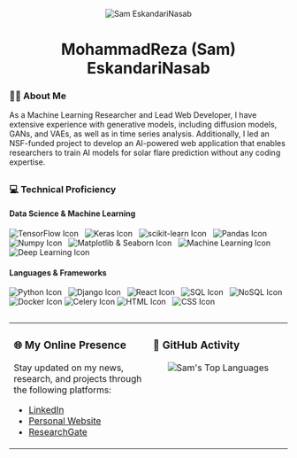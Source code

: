 <p align="center">
  <img src="https://github.com/samresume/samresume/blob/main/wallpaper.jpg" alt="Sam EskandariNasab">
</p>

<h1 align="center">MohammadReza (Sam) EskandariNasab</h1> 

<h3 align="left">👨‍🎓 About Me</h3> 

As a Machine Learning Researcher and Lead Web Developer, I have extensive experience with generative models, including diffusion models, GANs, and VAEs, as well as in time series analysis. Additionally, I led an NSF-funded project to develop an AI-powered web application that enables researchers to train AI models for solar flare prediction without any coding expertise.

##

<h3 align="left">💻 Technical Proficiency</h3> 

#### Data Science & Machine Learning 
<img src="https://img.shields.io/badge/TensorFlow-Proficient-blue" alt="TensorFlow Icon">  
<img src="https://img.shields.io/badge/Keras-Proficient-blue" alt="Keras Icon">  
<img src="https://img.shields.io/badge/scikit_learn-Proficient-blue" alt="scikit-learn Icon">  
<img src="https://img.shields.io/badge/Pandas-Proficient-blue" alt="Pandas Icon">  
<img src="https://img.shields.io/badge/Numpy-Proficient-blue" alt="Numpy Icon">  
<img src="https://img.shields.io/badge/Matplotlib_%26_Seaborn-Proficient-blue" alt="Matplotlib & Seaborn Icon">  
<img src="https://img.shields.io/badge/Machine_Learning-Expert-green" alt="Machine Learning Icon">  
<img src="https://img.shields.io/badge/Deep_Learning-Expert-green" alt="Deep Learning Icon"> 

#### Languages & Frameworks
<img src="https://img.shields.io/badge/Python-Expert-green" alt="Python Icon">  
<img src="https://img.shields.io/badge/Django-Expert-green" alt="Django Icon">  
<img src="https://img.shields.io/badge/React-Expert-green" alt="React Icon">  
<img src="https://img.shields.io/badge/SQL-Expert-green" alt="SQL Icon">  
<img src="https://img.shields.io/badge/NoSQL-Proficient-blue" alt="NoSQL Icon">  
<img src="https://img.shields.io/badge/Docker-Proficient-blue" alt="Docker Icon"> 
<img src="https://img.shields.io/badge/Celery-Proficient-blue" alt="Celery Icon"> 
<img src="https://img.shields.io/badge/HTML-Expert-green" alt="HTML Icon">  
<img src="https://img.shields.io/badge/CSS-Expert-green" alt="CSS Icon">  

##

<div align="center">
  
  <table border="0" style="width: 100%; table-layout: fixed;">
    <tr>
      <td style="width: 50%; vertical-align: top;">
        <h3>🌐 My Online Presence</h3>
        <p>Stay updated on my news, research, and projects through the following platforms:</p>
        <ul>
          <li><a href="https://linkedin.com/in/samresume">LinkedIn</a></li>
          <li><a href="https://samresume.com/">Personal Website</a></li>
          <li><a href="https://www.researchgate.net/profile/Mohammadreza-Eskandarinasab/research">ResearchGate</a></li>
        </ul>
      </td>
      <td style="width: 50%; vertical-align: top;">
        <h3>🚀 GitHub Activity</h3>
        <p align="center">
          <img src="https://github-readme-stats.vercel.app/api/top-langs/?username=samresume&layout=compact&theme=light" alt="Sam's Top Languages">
        </p>
      </td>
    </tr>
  </table>

</div>
